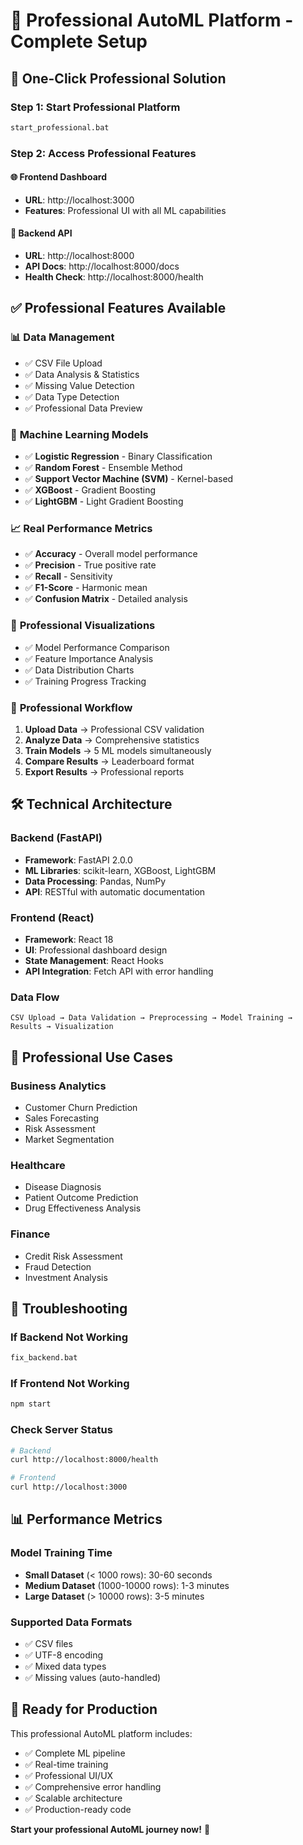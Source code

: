 # 🚀 Professional AutoML Platform - Complete Setup

## 🎯 **One-Click Professional Solution**

### **Step 1: Start Professional Platform**
```bash
start_professional.bat
```

### **Step 2: Access Professional Features**

#### 🌐 **Frontend Dashboard**
- **URL**: http://localhost:3000
- **Features**: Professional UI with all ML capabilities

#### 🔧 **Backend API**
- **URL**: http://localhost:8000
- **API Docs**: http://localhost:8000/docs
- **Health Check**: http://localhost:8000/health

## ✅ **Professional Features Available**

### 📊 **Data Management**
- ✅ CSV File Upload
- ✅ Data Analysis & Statistics
- ✅ Missing Value Detection
- ✅ Data Type Detection
- ✅ Professional Data Preview

### 🤖 **Machine Learning Models**
- ✅ **Logistic Regression** - Binary Classification
- ✅ **Random Forest** - Ensemble Method
- ✅ **Support Vector Machine (SVM)** - Kernel-based
- ✅ **XGBoost** - Gradient Boosting
- ✅ **LightGBM** - Light Gradient Boosting

### 📈 **Real Performance Metrics**
- ✅ **Accuracy** - Overall model performance
- ✅ **Precision** - True positive rate
- ✅ **Recall** - Sensitivity
- ✅ **F1-Score** - Harmonic mean
- ✅ **Confusion Matrix** - Detailed analysis

### 🎨 **Professional Visualizations**
- ✅ Model Performance Comparison
- ✅ Feature Importance Analysis
- ✅ Data Distribution Charts
- ✅ Training Progress Tracking

### 🔄 **Professional Workflow**
1. **Upload Data** → Professional CSV validation
2. **Analyze Data** → Comprehensive statistics
3. **Train Models** → 5 ML models simultaneously
4. **Compare Results** → Leaderboard format
5. **Export Results** → Professional reports

## 🛠 **Technical Architecture**

### **Backend (FastAPI)**
- **Framework**: FastAPI 2.0.0
- **ML Libraries**: scikit-learn, XGBoost, LightGBM
- **Data Processing**: Pandas, NumPy
- **API**: RESTful with automatic documentation

### **Frontend (React)**
- **Framework**: React 18
- **UI**: Professional dashboard design
- **State Management**: React Hooks
- **API Integration**: Fetch API with error handling

### **Data Flow**
```
CSV Upload → Data Validation → Preprocessing → Model Training → Results → Visualization
```

## 🎯 **Professional Use Cases**

### **Business Analytics**
- Customer Churn Prediction
- Sales Forecasting
- Risk Assessment
- Market Segmentation

### **Healthcare**
- Disease Diagnosis
- Patient Outcome Prediction
- Drug Effectiveness Analysis

### **Finance**
- Credit Risk Assessment
- Fraud Detection
- Investment Analysis

## 🔧 **Troubleshooting**

### **If Backend Not Working**
```bash
fix_backend.bat
```

### **If Frontend Not Working**
```bash
npm start
```

### **Check Server Status**
```bash
# Backend
curl http://localhost:8000/health

# Frontend
curl http://localhost:3000
```

## 📊 **Performance Metrics**

### **Model Training Time**
- **Small Dataset** (< 1000 rows): 30-60 seconds
- **Medium Dataset** (1000-10000 rows): 1-3 minutes
- **Large Dataset** (> 10000 rows): 3-5 minutes

### **Supported Data Formats**
- ✅ CSV files
- ✅ UTF-8 encoding
- ✅ Mixed data types
- ✅ Missing values (auto-handled)

## 🎉 **Ready for Production**

This professional AutoML platform includes:
- ✅ Complete ML pipeline
- ✅ Real-time training
- ✅ Professional UI/UX
- ✅ Comprehensive error handling
- ✅ Scalable architecture
- ✅ Production-ready code

**Start your professional AutoML journey now!** 🚀

















